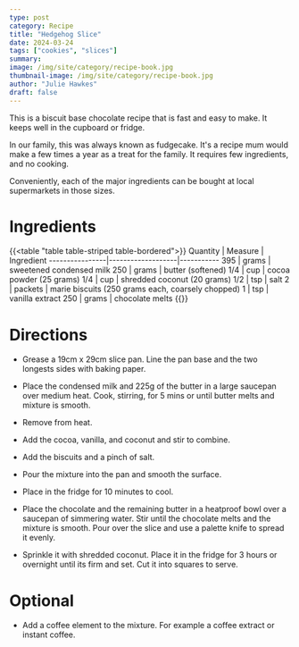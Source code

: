 ```yaml
---
type: post
category: Recipe
title: "Hedgehog Slice"
date: 2024-03-24
tags: ["cookies", "slices"]
summary: 
image: /img/site/category/recipe-book.jpg
thumbnail-image: /img/site/category/recipe-book.jpg
author: "Julie Hawkes"
draft: false
---
```


This is a biscuit base chocolate recipe that is fast and easy to make. It keeps well in the cupboard or fridge.

In our family, this was always known as fudgecake. It's a recipe mum would make a few times a year as a treat for the family. It requires few ingredients, and no cooking.

Conveniently, each of the major ingredients can be bought at local supermarkets in those sizes.
<!--more-->

# Ingredients

{{<table "table table-striped table-bordered">}}
Quantity        | Measure           | Ingredient
----------------|-------------------|-----------
395  			| grams				| sweetened condensed milk
250				| grams				| butter (softened)
1/4				| cup				| cocoa powder (25 grams)
1/4				| cup				| shredded coconut (20 grams)
1/2				| tsp				| salt
2				| packets			| marie biscuits (250 grams each, coarsely chopped)
1				| tsp				| vanilla extract
250				| grams				| chocolate melts
{{</table>}}

# Directions

* Grease a 19cm x 29cm slice pan. Line the pan base and the two longests sides with baking paper.

* Place the condensed milk and 225g of the butter in a large saucepan over medium heat. Cook, stirring, for 5 mins or until butter melts and mixture is smooth.

* Remove from heat.

* Add the cocoa, vanilla, and coconut and stir to combine.

* Add the biscuits and a pinch of salt.

* Pour the mixture into the pan and smooth the surface.

* Place in the fridge for 10 minutes to cool.

* Place the chocolate and the remaining butter in a heatproof bowl over a saucepan of simmering water. Stir until the chocolate melts and the mixture is smooth. Pour over the slice and use a palette knife to spread it evenly.

* Sprinkle it with shredded coconut. Place it in the fridge for 3 hours or overnight until its firm and set. Cut it into squares to serve.

# Optional

* Add a coffee element to the mixture. For example a coffee extract or instant coffee.